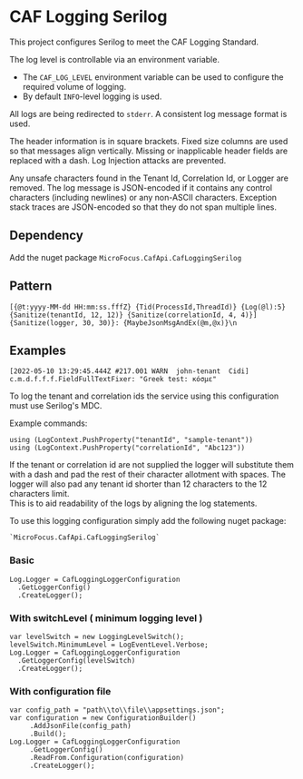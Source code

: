 # CAF Logging Serilog
This project configures Serilog to meet the CAF Logging Standard.

The log level is controllable via an environment variable.
- The `CAF_LOG_LEVEL` environment variable can be used to configure the required volume of logging.
- By default `INFO`-level logging is used.

All logs are being redirected to `stderr`.
A consistent log message format is used.

The header information is in square brackets.
Fixed size columns are used so that messages align vertically.
Missing or inapplicable header fields are replaced with a dash.
Log Injection attacks are prevented.

Any unsafe characters found in the Tenant Id, Correlation Id, or Logger are removed.
The log message is JSON-encoded if it contains any control characters (including newlines) or any non-ASCII characters.
Exception stack traces are JSON-encoded so that they do not span multiple lines.

## Dependency

Add the nuget package `MicroFocus.CafApi.CafLoggingSerilog`

## Pattern

`[{@t:yyyy-MM-dd HH:mm:ss.fffZ} {Tid(ProcessId,ThreadId)} {Log(@l):5} {Sanitize(tenantId, 12, 12)} {Sanitize(correlationId, 4, 4)}] {Sanitize(logger, 30, 30)}: {MaybeJsonMsgAndEx(@m,@x)}\n`

## Examples

`[2022-05-10 13:29:45.444Z #217.001 WARN  john-tenant  Cidi] c.m.d.f.f.f.FieldFullTextFixer: "Greek test: κόσμε"`

To log the tenant and correlation ids the service using this configuration must use Serilog's MDC.

Example commands:

    using (LogContext.PushProperty("tenantId", "sample-tenant"))
    using (LogContext.PushProperty("correlationId", "Abc123"))

If the tenant or correlation id are not supplied the logger will substitute them with a dash and pad the rest of their character allotment
with spaces. The logger will also pad any tenant id shorter than 12 characters to the 12 characters limit.  
This is to aid readability of the logs by aligning the log statements.

To use this logging configuration simply add the following nuget package:

    `MicroFocus.CafApi.CafLoggingSerilog`

### Basic
    Log.Logger = CafLoggingLoggerConfiguration
      .GetLoggerConfig()
      .CreateLogger();

### With switchLevel ( minimum logging level )

    var levelSwitch = new LoggingLevelSwitch();
    levelSwitch.MinimumLevel = LogEventLevel.Verbose;
    Log.Logger = CafLoggingLoggerConfiguration
      .GetLoggerConfig(levelSwitch)
      .CreateLogger();

### With configuration file

    var config_path = "path\\to\\file\\appsettings.json";
    var configuration = new ConfigurationBuilder()
         .AddJsonFile(config_path)
         .Build();
    Log.Logger = CafLoggingLoggerConfiguration
         .GetLoggerConfig()
         .ReadFrom.Configuration(configuration)
         .CreateLogger();
